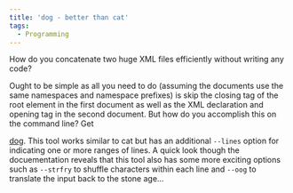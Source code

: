 ```yaml
---
title: 'dog - better than cat'
tags:
  - Programming
---
```


How do you concatenate two huge XML files efficiently without writing any code?

Ought to be simple as all you need to do (assuming the documents use the same namespaces and namespace prefixes) is skip the closing tag of the root element in the first document as well as the XML declaration and opening tag in the second document. But how do you accomplish this on the command line? Get 

[dog](http://www.tucows.com/preview/8291). This tool works similar to cat but has an additional `--lines` option for indicating one or more ranges of lines. A quick look though the docuementation reveals that this tool also has some more exciting options such as `--strfry` to shuffle characters within each line and `--oog` to translate the input back to the stone age...
